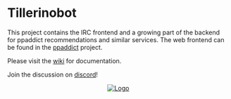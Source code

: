 # Tillerinobot

This project contains the IRC frontend and a growing part of the backend for ppaddict recommendations and similar services.
The web frontend can be found in the [ppaddict](https://github.com/Tillerino/ppaddict) project.

Please visit the [wiki](https://github.com/Tillerino/Tillerinobot/wiki) for documentation.

Join the discussion on [discord](https://discord.gg/0ww19XGd9XsiJ4LI)!


<p align="center">
  <a href="https://discordapp.com/invite/0ww19XGd9XsiJ4LI">
    <img alt="Logo" src="https://discordapp.com/api/guilds/170177781257207808/widget.png?style=banner2">
  </a>
</p>
